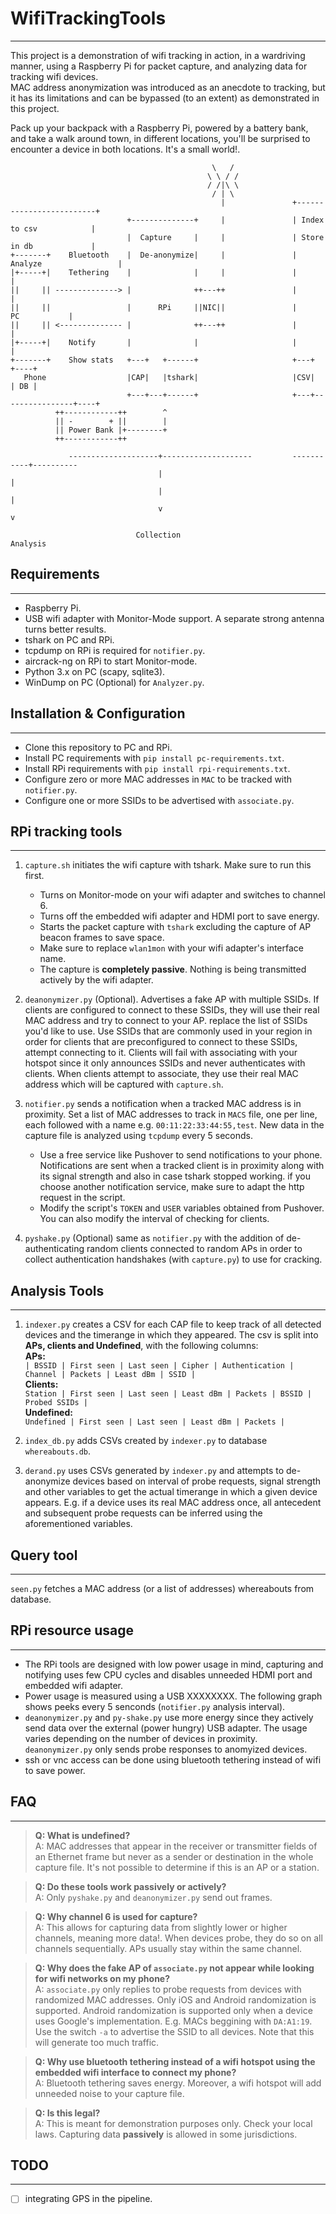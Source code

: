 # WifiTrackingTools
___

This project is a demonstration of wifi tracking in action, in a wardriving manner, using a Raspberry Pi for packet capture, and analyzing data for tracking wifi devices.  
MAC address anonymization was introduced as an anecdote to tracking, but it has its limitations and can be bypassed (to an extent) as demonstrated in this project.  

Pack up your backpack with a Raspberry Pi, powered by a battery bank, and take a walk around town, in different locations, you'll be surprised to encounter a device in both locations. It's a small world!.  

```
                                             \   /
                                            \ \ / /
                                            / /|\ \
                                             / | \
                                               |               +-------------------------+
                          +--------------+     |               | Index to csv            |
                          |  Capture     |     |               | Store in db             |
+-------+    Bluetooth    |  De-anonymize|     |               | Analyze                 |
|+-----+|    Tethering    |              |     |               |                         |
||     || --------------> |              ++---++               |                         |
||     ||                 |      RPi     ||NIC||               |            PC           |
||     || <-------------- |              ++---++               |                         |
|+-----+|    Notify       |              |                     |                         |
+-------+    Show stats   +---+   +------+                     +---+                +----+
   Phone                  |CAP|   |tshark|                     |CSV|                | DB |
                          +---+---+------+                     +---+----------------+----+
          ++------------++        ^
          || -        + ||        |
          || Power Bank |+--------+
          ++------------++

             --------------------+--------------------         -----------+----------
                                 |                                        |
                                 |                                        |
                                 v                                        v

                            Collection                                 Analysis
```

## Requirements
___
- Raspberry Pi.
- USB wifi adapter with Monitor-Mode support. A separate strong antenna turns better results.
- tshark on PC and RPi.
- tcpdump on RPi is required for `notifier.py`.
- aircrack-ng on RPi to start Monitor-mode.
- Python 3.x on PC (scapy, sqlite3).
- WinDump on PC (Optional) for `Analyzer.py`.

## Installation & Configuration
___
- Clone this repository to PC and RPi.
- Install PC requirements with `pip install pc-requirements.txt`.
- Install RPi requirements with `pip install rpi-requirements.txt`.
- Configure zero or more MAC addresses in `MAC` to be tracked with `notifier.py`.
- Configure one or more SSIDs to be advertised with `associate.py`.


## RPi tracking tools
___
1. `capture.sh` initiates the wifi capture with tshark. Make sure to run this first.  
   - Turns on Monitor-mode on your wifi adapter and switches to channel 6.  
   - Turns off the embedded wifi adapter and HDMI port to save energy.  
   - Starts the packet capture with `tshark` excluding the capture of AP beacon frames to save space.
   - Make sure to replace `wlan1mon` with your wifi adapter's interface name.  
   - The capture is **completely passive**. Nothing is being transmitted actively by the wifi adapter.


2. `deanonymizer.py` (Optional). Advertises a fake AP with multiple SSIDs. If clients are configured to connect to these SSIDs, they will use their real MAC address and try to connect to your AP.
replace the list of SSIDs you'd like to use. Use SSIDs that are commonly used in your region in order for clients that are preconfigured to connect to these SSIDs, attempt connecting to it. Clients will fail with associating with your hotspot since it only announces SSIDs and never authenticates with clients. When clients attempt to associate, they use their real MAC address which will be captured with `capture.sh`.  


3. `notifier.py` sends a notification when a tracked MAC address is in proximity. Set a list of MAC addresses to track in `MACS` file, one per line, each followed with a name e.g. `00:11:22:33:44:55,test`. New data in the capture file is analyzed using `tcpdump` every 5 seconds.
   - Use a free service like Pushover to send notifications to your phone. Notifications are sent when a tracked client is in proximity along with its signal strength and also in case tshark stopped working. if you choose another notification service, make sure to adapt the http request in the script.
   - Modify the script's `TOKEN` and `USER` variables obtained from Pushover. You can also modify the interval of checking for clients.  


4. `pyshake.py` (Optional) same as `notifier.py` with the addition of de-authenticating random clients connected to random APs in order to collect authentication handshakes (with `capture.py`) to use for cracking.  


## Analysis Tools
___
1. `indexer.py` creates a CSV for each CAP file to keep track of all detected devices and the timerange in which they appeared.
   The csv is split into **APs, clients and Undefined**, with the following columns:  
   **APs:**  
   `| BSSID | First seen | Last seen | Cipher | Authentication | Channel | Packets | Least dBm | SSID |`    
   **Clients:**  
   `Station | First seen | Last seen | Least dBm | Packets | BSSID | Probed SSIDs |`  
   **Undefined:**  
   `Undefined | First seen | Last seen | Least dBm | Packets |`  


2. `index_db.py` adds CSVs created by `indexer.py` to database `whereabouts.db`.  


3. `derand.py` uses CSVs generated by `indexer.py` and attempts to de-anonymize devices based on interval of probe requests, signal strength and other variables to get the actual timerange in which a given device appears. E.g. if a device uses its real MAC address once, all antecedent and subsequent probe requests can be inferred using the aforementioned variables.


## Query tool
___
`seen.py` fetches a MAC address (or a list of addresses) whereabouts from database.

## RPi resource usage
___
- The RPi tools are designed with low power usage in mind, capturing and notifying uses few CPU cycles and disables unneeded HDMI port and embedded wifi adapter.
- Power usage is measured using a USB XXXXXXXX. The following graph shows peeks every 5 senconds (`notifier.py` analysis interval).
- `deanonymizer.py` and `py-shake.py` use more energy since they actively send data over the external (power hungry) USB adapter. The usage varies depending on the number of devices in proximity. `deanonymizer.py` only sends probe responses to anomyized devices.
- ssh or vnc access can be done using bluetooth tethering instead of wifi to save power.


## FAQ
___
> **Q: What is undefined?**  
> A: MAC addresses that appear in the receiver or transmitter fields of an Ethernet frame but never as a sender or destination in the whole capture file. It's not possible to determine if this is an AP or a station.  

> **Q: Do these tools work passively or actively?**  
> A: Only `pyshake.py` and `deanonymizer.py` send out frames.  

> **Q: Why channel 6 is used for capture?**  
> A: This allows for capturing data from slightly lower or higher channels, meaning more data!. When devices probe, they do so on all channels sequentially. APs usually stay within the same channel.  

> **Q: Why does the fake AP of `associate.py` not appear while looking for wifi networks on my phone?**  
> A: `associate.py` only replies to probe requests from devices with randomized MAC addresses. Only iOS and Android randomization is supported. Android randomization is supported only when a device uses Google's implementation. E.g. MACs beggining with `DA:A1:19`. Use the switch `-a` to advertise the SSID to all devices. Note that this will generate too much traffic.  

> **Q: Why use bluetooth tethering instead of a wifi hotspot using the embedded wifi interface to connect my phone?**  
> A: Bluetooth tethering saves energy. Moreover, a wifi hotspot will add unneeded noise to your capture file.  

> **Q: Is this legal?**  
> A: This is meant for demonstration purposes only. Check your local laws. Capturing data **passively** is allowed in some jurisdictions.  


## TODO
___
- [ ] integrating GPS in the pipeline.